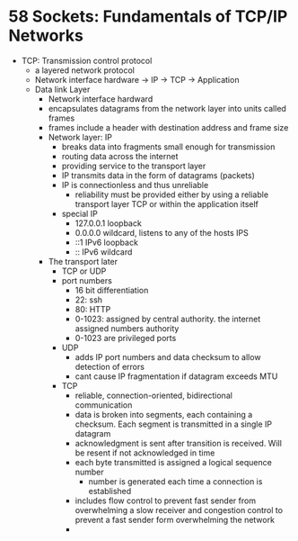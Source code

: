 # 58 Sockets: Fundamentals of TCP/IP Networks
- TCP: Transmission control protocol
	- a layered network protocol
	- Network interface hardware -> IP -> TCP -> Application
	- Data link Layer
		- Network interface hardward
		- encapsulates datagrams from the network layer into units called frames
		- frames include a header with destination address and frame size
		- Network layer: IP
			- breaks data into fragments small enough for transmission
			- routing data across the internet
			- providing service to the transport layer
			- IP transmits data in the form of datagrams (packets)
			- IP is connectionless and thus unreliable
				- reliability must be provided either by using a reliable transport layer TCP or within the application itself
			- special IP
				- 127.0.0.1 loopback
				- 0.0.0.0 wildcard, listens to any of the hosts IPS
				- ::1 IPv6 loopback
				- :: IPv6 wildcard
		- The transport later
			- TCP or UDP
			- port numbers 
				- 16 bit differentiation
				- 22: ssh
				- 80: HTTP
				- 0-1023: assigned by central authority. the internet assigned numbers authority
				- 0-1023 are privileged ports
			- UDP
				- adds IP port numbers and data checksum to allow detection of errors
				- cant cause IP fragmentation if datagram exceeds MTU
			- TCP
				- reliable, connection-oriented, bidirectional communication
				- data is broken into segments, each containing a checksum. Each segment is transmitted in a single IP datagram
				- acknowledgment is sent after transition is received. Will be resent if not acknowledged in time
				- each byte transmitted is assigned a logical sequence number
					- number is generated each time a connection is established
				- includes flow control to prevent fast sender from overwhelming  a slow receiver and congestion control to prevent a fast sender form overwhelming the network 
				- 